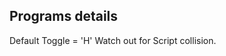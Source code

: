 Programs details
-----------------------------------------------------------------
Default Toggle = 'H'
Watch out for Script collision.

